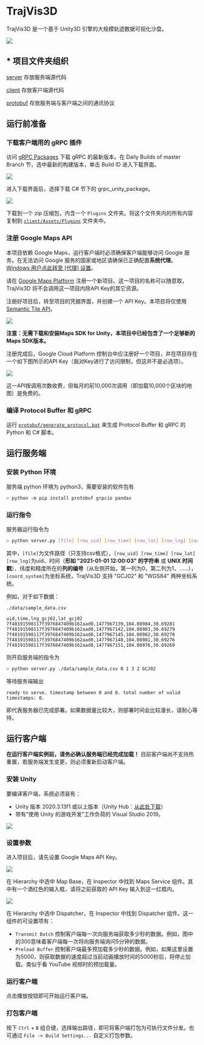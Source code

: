 # TrajVis3D

TrajVis3D 是一个基于 Unity3D 引擎的大规模轨迹数据可视化沙盘。

![](doc/img/structure.png)

## * 项目文件夹组织

[server](server/) 存放服务端源代码

[client](client/) 存放客户端源代码

[protobuf](protobuf/) 存放服务端与客户端之间的通讯协议

## 运行前准备

### 下载客户端用的 gRPC 插件

访问 [gRPC Packages](https://packages.grpc.io/) 下载 gRPC 的最新版本。在 Daily Builds of master Branch 节，选中最新的构建版本，单击 Build ID 进入下载界面。

![](doc/img/gRPC.png)

进入下载界面后，选择下载 C# 节下的 grpc_unity_package。

![](doc/img/gRPC-2.png)

下载到一个 zip 压缩包，内含一个 `Plugins` 文件夹。将这个文件夹内的所有内容复制到 [`client/Assets/Plugins`](client/Assets/Plugins) 文件夹中。

### 注册 Google Maps API

本项目依赖 Google Maps，运行客户端时必须确保客户端能够访问 Google 服务。在无法访问 Google 服务的国家或地区请确保已正确配置**系统代理**。[Windows 用户点此转至 [代理] 设置](ms-settings:network-proxy)。

请在 [Google Maps Platform](https://console.cloud.google.com/google/maps-apis/start) 注册一个新项目。这一项目的名称可以随意取，TrajVis3D 将不会调用这一项目内除API Key的其它资源。

注册好项目后，转至项目的凭据界面，并创建一个 API Key。本项目将仅使用 [Semantic Tile API](https://console.cloud.google.com/marketplace/product/google/vectortile.googleapis.com)。

![](doc/img/create-key.png)

**注意：无需下载和安装Maps SDK for Unity，本项目中已经包含了一个足够新的Maps SDK版本。**

注册完成后，Google Cloud Platform 控制台中应注册好一个项目，并在项目存在一个如下图所示的API Key（我对Key进行了访问限制，但这并不是必选项）。

![](doc/img/api.png)

这一API按调用次数收费，但每月的前10,000次调用（即加载10,000个区块的地图）是免费的。

### 编译 Protocol Buffer 和 gRPC

运行 [`protobuf/generate_protocol.bat`](protobuf/generate_protocol.bat) 来生成 Protocol Buffer 和 gRPC 的 Python 和 C# 脚本。

## 运行服务端

### 安装 Python 环境

服务端 python 环境为 python3，需要安装的软件包有

```bash
> python -m pip install protobuf grpcio pandas
```

### 运行指令

服务器运行指令为

```bash
> python server.py [file] [row_uid] [row_time] [row_lat] [row_lng] [coord_system]
```

其中，`[file]`为文件路径（只支持csv格式），`[row_uid] [row_time] [row_lat] [row_lng]`为uid、时间（**形如 "2021-01-01 12:00:03" 的字符串** 或 **UNIX 时间戳**）、纬度和精度所在的**列的编号**（从左侧开始，第一列为0，第二列为1，……），`[coord_system]`为坐标系统，TrajVis3D 支持 "GCJ02" 和 "WGS84" 两种坐标系统。

例如，对于如下数据：
```
./data/sample_data.csv

uid,time,lng_gcj02,lat_gcj02
7f48191598117f3976847409b162aad0,1477967139,104.08984,30.69281
7f48191598117f3976847409b162aad0,1477967142,104.08983,30.69279
7f48191598117f3976847409b162aad0,1477967145,104.08982,30.69278
7f48191598117f3976847409b162aad0,1477967148,104.08981,30.69276
7f48191598117f3976847409b162aad0,1477967151,104.08976,30.69269
```

则开启服务端的指令为

```bash
> python server.py ./data/sample_data.csv 0 1 3 2 GCJ02
```

等待服务端输出

```
ready to serve. timestamp between 0 and 0. total number of valid timestamps: 0.
```

即代表服务器已完成部署。如果数据量比较大，则部署时间会比较漫长，请耐心等待。

## 运行客户端

**在运行客户端实例前，请务必确认服务端已经完成加载！** 目前客户端尚不支持热重置，若服务端发生变更，则必须重新启动客户端。

### 安装 Unity

要编译客户端，系统必须装有：
 - Unity 版本 2020.3.13f1 或以上版本（Unity Hub：[从此处下载](https://unity3d.com/cn/get-unity/download)）
 - 带有“使用 Unity 的游戏开发”工作负荷的 Visual Studio 2019。

![](doc/img/visual-studio.png)

### 设置参数

进入项目后，请先设置 Google Maps API Key。

![](doc/img/unity1.png)

在 Hierarchy 中选中 Map Base，在 Inspector 中找到 Maps Service 组件。其中有一个酒红色的输入框，请将之前获取的 API Key 输入到这一红框内。

![](doc/img/unity2.png)

在 Hierarchy 中选中 Dispatcher，在 Inspector 中找到 Dispatcher 组件。这一组件的可设置项有：

 - `Transmit Batch` 控制客户端每一次向服务端获取多少秒的数据。例如，图中的300意味着客户端每一次将向服务端询问5分钟的数据。
 - `Preload Buffer` 控制客户端最多预加载多少秒的数据。例如，如果这里设置为5000，则获取数据的速度超过当前动画播放时间的5000秒后，将停止加载。类似于看 YouTube 视频时的预加载量。

### 运行客户端

点击播放按钮即可开始运行客户端。

### 打包客户端

按下 `Ctrl` + `B` 组合键，选择输出路径，即可将客户端打包为可执行文件分发。也可通过 `File -> Build Settings...` 自定义打包参数。
